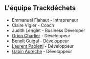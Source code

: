 ## L'équipe Trackdéchets

* Emmanuel Flahaut - Intrapreneur
* Claire Vigier - Coach
* Judith Lenglet - Business Developer
* [Orion Charlier](https://github.com/riron) - Développeur
* [Benoît Guigal](https://github.com/benoitguigal) - Développeur
* [Laurent Paoletti](https://github.com/providenz) - Développeur
* [Gabin Aureche](https://github.com/zhouzi) - Développeur
